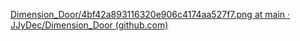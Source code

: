 [Dimension_Door/4bf42a893116320e906c4174aa527f7.png at main · JJyDec/Dimension_Door (github.com)](https://github.com/JJyDec/Dimension_Door/blob/main/ScreenShots/4bf42a893116320e906c4174aa527f7.png)